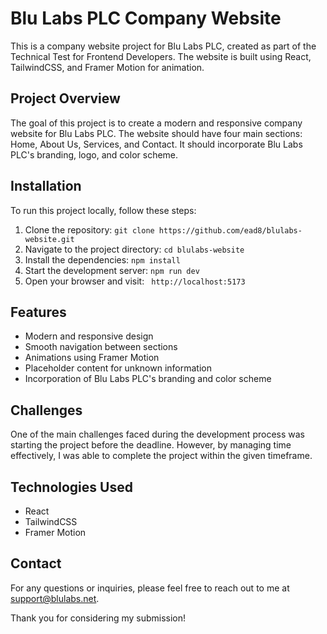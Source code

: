 
# Blu Labs PLC Company Website

This is a company website project for Blu Labs PLC, created as part of the Technical Test for Frontend Developers. The website is built using React, TailwindCSS, and Framer Motion for animation.

## Project Overview

The goal of this project is to create a modern and responsive company website for Blu Labs PLC. The website should have four main sections: Home, About Us, Services, and Contact. It should incorporate Blu Labs PLC's branding, logo, and color scheme.

## Installation

To run this project locally, follow these steps:

1. Clone the repository: `git clone https://github.com/ead8/blulabs-website.git`
2. Navigate to the project directory: `cd blulabs-website`
3. Install the dependencies: `npm install`
4. Start the development server: `npm run dev`
5. Open your browser and visit: ` http://localhost:5173`

## Features

- Modern and responsive design
- Smooth navigation between sections
- Animations using Framer Motion
- Placeholder content for unknown information
- Incorporation of Blu Labs PLC's branding and color scheme

## Challenges

One of the main challenges faced during the development process was starting the project before the deadline. However, by managing time effectively, I was able to complete the project within the given timeframe.

## Technologies Used

- React
- TailwindCSS
- Framer Motion

## Contact

For any questions or inquiries, please feel free to reach out to me at support@blulabs.net.

Thank you for considering my submission!
